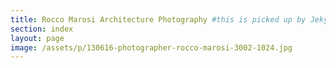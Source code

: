 ```yaml
---
title: Rocco Marosi Architecture Photography #this is picked up by Jekyll SEO tag
section: index
layout: page
image: /assets/p/130616-photographer-rocco-marosi-3002-1024.jpg
---
```

